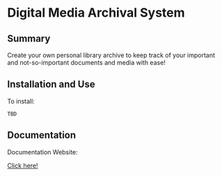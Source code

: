 # Digital Media Archival System

## Summary
Create your own personal library archive to keep track of your important and not-so-important documents and media with ease!

## Installation and Use
To install:

    TBD

## Documentation
Documentation Website:

[Click here!](#)
